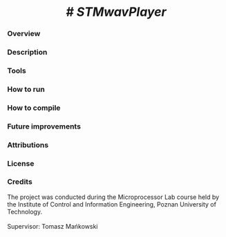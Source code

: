  <center> <h1> <b><i> # STMwavPlayer </i></b> </h1> </center>
  <h3> Overview </h3>
 <h3> Description </h3>
 <h3> Tools </h3>
 <h3> How to run </h3>
 <h3> How to compile </h3>
 <h3> Future improvements </h3>
 <h3> Attributions </h3>
 <h3> License </h3>
 <h3> Credits </h3>
 
 <t>The project was conducted during the Microprocessor Lab course held by the Institute of Control and Information Engineering, Poznan University of Technology.
 <br>
 <br>
 Supervisor: Tomasz Mańkowski
 
 
 
